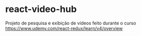# react-video-hub
Projeto de pesquisa e exibição de vídeos feito durante o curso https://www.udemy.com/react-redux/learn/v4/overview
